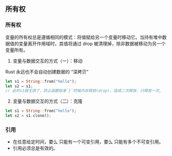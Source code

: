 ## 所有权

### 所有权

变量的所有权总是遵循相同的模式：将值赋给另一个变量时移动它。当持有堆中数据值的变量离开作用域时，其值将通过 drop 被清理掉，除非数据被移动为另一个变量所有。


1. 变量与数据交互的方式（一）：移动

  Rust 永远也不会自动创建数据的 “深拷贝”
  
```rust
let s1 = String::from("hello");
let s2 = s1;
// 此时s1就无效了，防止函数结束`}`时候内存释放(drop)，造成二次释放，只释放一次,
```

2. 变量与数据交互的方式（二）：克隆

```rust
let s1 = String::from("hello");
let s2 = s1.clone();
```

### 引用

- 在任意给定时间，要么 只能有一个可变引用，要么 只能有多个不可变引用。
- 引用必须总是有效的。
